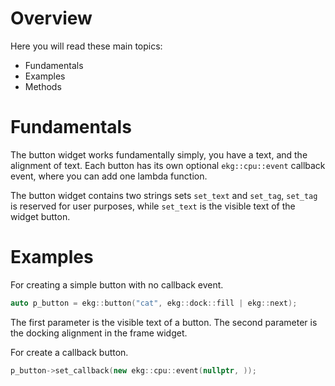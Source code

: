 # Overview

Here you will read these main topics:
- Fundamentals
- Examples
- Methods
# Fundamentals

The button widget works fundamentally simply, you have a text, and the alignment of text. Each button has its own optional `ekg::cpu::event` callback event, where you can add one lambda function.

The button widget contains two strings sets `set_text` and `set_tag`, `set_tag` is reserved for user purposes, while `set_text` is the visible text of the widget button.

# Examples

For creating a simple button with no callback event.
```cpp
auto p_button = ekg::button("cat", ekg::dock::fill | ekg::next);
```

The first parameter is the visible text of a button. The second parameter is the docking alignment in the frame widget.

For create a callback button.
```cpp
p_button->set_callback(new ekg::cpu::event(nullptr, ));
```
